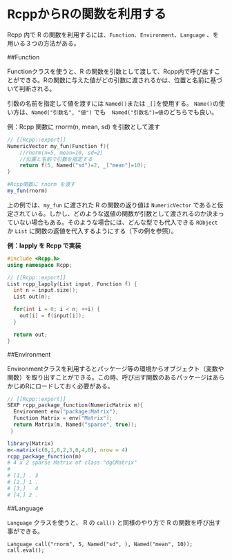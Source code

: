 # RcppからRの関数を利用する

Rcpp 内で R の関数を利用するには、`Function`、`Environment`、`Language` 、を用いる３つの方法がある。


##Function

Functionクラスを使うと、R の関数を引数として渡して、Rcpp内で呼び出すことができる。Rの関数に与えた値がどの引数に渡されるかは、位置と名前に基づいて判断される。

引数の名前を指定して値を渡すには `Named()`または `_[]`を使用する。
`Name()`の使い方は、`Named("引数名", "値")` でも　`Named("引数名")=値`のどちらでも良い。


例：Rcpp 関数に rnorm(n, mean, sd) を引数として渡す


```cpp
// [[Rcpp::export]]
NumericVector my_fun(Function f){
    //rnorm(n=5, mean=10, sd=2)
    //位置と名前で引数を指定する
    return f(5, Named("sd")=2, _["mean"]=10);
}

```

```r
#Rcpp関数に rnorm を渡す
my_fun(rnorm)

```
上の例では、`my_fun` に渡された R の関数の返り値は `NumericVector` であると仮定されている。しかし、どのような返値の関数が引数として渡されるのか決まっていない場合もある。そのような場合には、どんな型でも代入できる `RObject` か `List` に関数の返値を代入するようにする（下の例を参照）。

**例：lapply を Rcpp で実装**

```cpp
#include <Rcpp.h>
using namespace Rcpp;

// [[Rcpp::export]]
List rcpp_lapply(List input, Function f) {
  int n = input.size();
  List out(n);

  for(int i = 0; i < n; ++i) {
    out[i] = f(input[i]);
  }

  return out;
}
```


##Environment

Environmentクラスを利用するとパッケージ等の環境からオブジェクト（変数や関数）を取り出すことができる。この時、呼び出す関数のあるパッケージはあらかじめRにロードしておく必要がある。

```cpp
// [[Rcpp::export]]
SEXP rcpp_package_function(NumericMatrix m){
  Environment env("package:Matrix");
  Function Matrix = env["Matrix"];
  return Matrix(m, Named("sparse", true));
 }
```
```r
library(Matrix)
m<-matrix(c(0,1,0,2,3,0,4,0), nrow = 4)
rcpp_package_function(m)
# 4 x 2 sparse Matrix of class "dgCMatrix"
#        
# [1,] . 3
# [2,] 1 .
# [3,] . 4
# [4,] 2 .
```



##Language

`Language` クラスを使うと、 R の `call()` と同様のやり方で R の関数を呼び出す事ができる。

```
Language call("rnorm", 5, Named("sd", ), Named("mean", 10));
call.eval();
```



